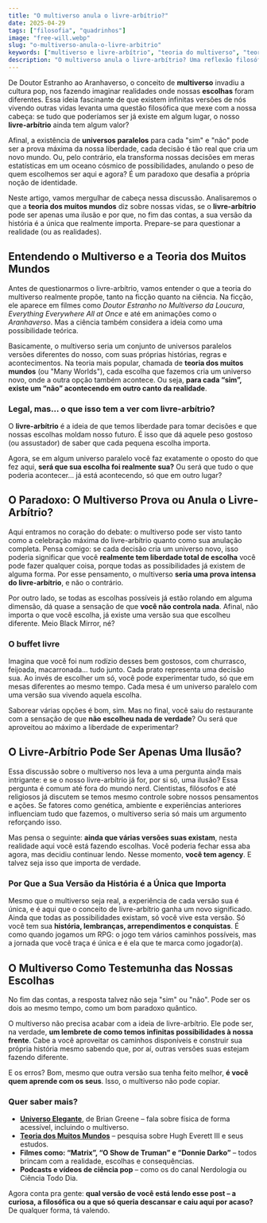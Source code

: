 ```yaml
---
title: "O multiverso anula o livre-arbítrio?"
date: 2025-04-29
tags: ["filosofia", "quadrinhos"]
image: "free-will.webp"
slug: "o-multiverso-anula-o-livre-arbitrio"
keywords: ["multiverso e livre-arbítrio", "teoria do multiverso", "teoria dos muitos mundos", "universos paralelos"]
description: "O multiverso anula o livre-arbítrio? Uma reflexão filosófica sobre nossas escolhas em um mar de realidades paralelas."
---
```


De Doutor Estranho ao Aranhaverso, o conceito de **multiverso** invadiu a cultura pop, nos fazendo imaginar realidades onde nossas **escolhas** foram diferentes. Essa ideia fascinante de que existem infinitas versões de nós vivendo outras vidas levanta uma questão filosófica que mexe com a nossa cabeça: se tudo que poderíamos ser já existe em algum lugar, o nosso **livre-arbítrio** ainda tem algum valor?

Afinal, a existência de **universos paralelos** para cada "sim" e "não" pode ser a prova máxima da nossa liberdade, cada decisão é tão real que cria um novo mundo. Ou, pelo contrário, ela transforma nossas decisões em meras estatísticas em um oceano cósmico de possibilidades, anulando o peso de quem escolhemos ser aqui e agora? É um paradoxo que desafia a própria noção de identidade.

Neste artigo, vamos mergulhar de cabeça nessa discussão. Analisaremos o que a **teoria dos muitos mundos** diz sobre nossas vidas, se o **livre-arbítrio** pode ser apenas uma ilusão e por que, no fim das contas, a sua versão da história é a única que realmente importa. Prepare-se para questionar a realidade (ou as realidades).

## Entendendo o Multiverso e a Teoria dos Muitos Mundos

Antes de questionarmos o livre-arbítrio, vamos entender o que a teoria do multiverso realmente propõe, tanto na ficção quanto na ciência. Na ficção, ele aparece em filmes como _Doutor Estranho no Multiverso da Loucura_, _Everything Everywhere All at Once_ e até em animações como o _Aranhaverso_. Mas a ciência também considera a ideia como uma possibilidade teórica.

Basicamente, o multiverso seria um conjunto de universos paralelos versões diferentes do nosso, com suas próprias histórias, regras e acontecimentos. Na teoria mais popular, chamada de **teoria dos muitos mundos** (ou "Many Worlds"), cada escolha que fazemos cria um universo novo, onde a outra opção também acontece. Ou seja, **para cada “sim”, existe um “não” acontecendo em outro canto da realidade**.

### Legal, mas… o que isso tem a ver com livre-arbítrio?

O **livre-arbítrio** é a ideia de que temos liberdade para tomar decisões e que nossas escolhas moldam nosso futuro. É isso que dá aquele peso gostoso (ou assustador) de saber que cada pequena escolha importa.

Agora, se em algum universo paralelo você faz exatamente o oposto do que fez aqui, **será que sua escolha foi realmente sua?** Ou será que tudo o que poderia acontecer… já está acontecendo, só que em outro lugar?

##  O Paradoxo: O Multiverso Prova ou Anula o Livre-Arbítrio?

Aqui entramos no coração do debate: o multiverso pode ser visto tanto como a celebração máxima do livre-arbítrio quanto como sua anulação completa. Pensa comigo: se cada decisão cria um universo novo, isso poderia significar que você **realmente tem liberdade total de escolha** você pode fazer qualquer coisa, porque todas as possibilidades já existem de alguma forma. Por esse pensamento, o multiverso **seria uma prova intensa do livre-arbítrio**, e não o contrário.

Por outro lado, se todas as escolhas possíveis já estão rolando em alguma dimensão, dá quase a sensação de que **você não controla nada**. Afinal, não importa o que você escolha, já existe uma versão sua que escolheu diferente. Meio Black Mirror, né?

### O buffet livre

Imagina que você foi num rodízio desses bem gostosos, com churrasco, feijoada, macarronada… tudo junto. Cada prato representa uma decisão sua. Ao invés de escolher um só, você pode experimentar tudo, só que em mesas diferentes ao mesmo tempo. Cada mesa é um universo paralelo com uma versão sua vivendo aquela escolha.

Saborear várias opções é bom, sim. Mas no final, você saiu do restaurante com a sensação de que **não escolheu nada de verdade**? Ou será que aproveitou ao máximo a liberdade de experimentar?

## O Livre-Arbítrio Pode Ser Apenas Uma Ilusão?

Essa discussão sobre o multiverso nos leva a uma pergunta ainda mais intrigante: e se o nosso livre-arbítrio já for, por si só, uma ilusão? Essa pergunta é comum até fora do mundo nerd. Cientistas, filósofos e até religiosos já discutem se temos mesmo controle sobre nossos pensamentos e ações. Se fatores como genética, ambiente e experiências anteriores influenciam tudo que fazemos, o multiverso seria só mais um argumento reforçando isso.

Mas pensa o seguinte: **ainda que várias versões suas existam**, nesta realidade aqui você está fazendo escolhas. Você poderia fechar essa aba agora, mas decidiu continuar lendo. Nesse momento, **você tem agency**. E talvez seja isso que importa de verdade.

### Por Que a Sua Versão da História é a Única que Importa

Mesmo que o multiverso seja real, a experiência de cada versão sua é única, e é aqui que o conceito de livre-arbítrio ganha um novo significado. Ainda que todas as possibilidades existam, só você vive esta versão. Só você tem sua **história, lembranças, arrependimentos e conquistas**. É como quando jogamos um RPG: o jogo tem vários caminhos possíveis, mas a jornada que você traça é única e é ela que te marca como jogador(a).

## O Multiverso Como Testemunha das Nossas Escolhas

No fim das contas, a resposta talvez não seja "sim" ou "não". Pode ser os dois ao mesmo tempo, como um bom paradoxo quântico.

O multiverso não precisa acabar com a ideia de livre-arbítrio. Ele pode ser, na verdade, **um lembrete de como temos infinitas possibilidades à nossa frente**. Cabe a você aproveitar os caminhos disponíveis e construir sua própria história mesmo sabendo que, por aí, outras versões suas estejam fazendo diferente.

E os erros? Bom, mesmo que outra versão sua tenha feito melhor, **é você quem aprende com os seus**. Isso, o multiverso não pode copiar.

### Quer saber mais?

*   **[Universo Elegante](https://amzn.to/4jOlGvW)**, de Brian Greene – fala sobre física de forma acessível, incluindo o multiverso.
*   **[Teoria dos Muitos Mundos](https://pt.wikipedia.org/wiki/Interpreta%C3%A7%C3%A3o_de_muitos_mundos)** – pesquisa sobre Hugh Everett III e seus estudos.
*   **Filmes como: “Matrix”, “O Show de Truman” e “Donnie Darko”** – todos brincam com a realidade, escolhas e consequências.
*   **Podcasts e vídeos de ciência pop** – como os do canal Nerdologia ou Ciência Todo Dia.

Agora conta pra gente: **qual versão de você está lendo esse post – a curiosa, a filosófica ou a que só queria descansar e caiu aqui por acaso?** De qualquer forma, tá valendo.